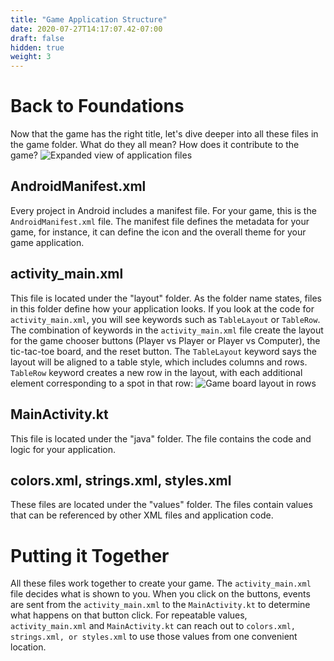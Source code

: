 ```yaml
---
title: "Game Application Structure"
date: 2020-07-27T14:17:07.42-07:00
draft: false
hidden: true
weight: 3
---
```


# Back to Foundations
Now that the game has the right title, let's dive deeper into all these files in the game folder. What do they all mean? How does it contribute to the game?
![Expanded view of application files](../resources/_gen/images/app_structure_files.PNG)

## AndroidManifest.xml
Every project in Android includes a manifest file. For your game, this is the ```AndroidManifest.xml``` file. The manifest file defines the metadata for your game, for instance, it can define the icon and the overall theme for your game application.

## activity_main.xml
This file is located under the "layout" folder. As the folder name states, files in this folder define how your application looks. If you look at the code for ```activity_main.xml```, you will see keywords such as ```TableLayout``` or ```TableRow```. The combination of keywords in the ```activity_main.xml``` file create the layout for the game chooser buttons (Player vs Player or Player vs Computer), the tic-tac-toe board, and the reset button. The ```TableLayout``` keyword says the layout will be aligned to a table style, which includes columns and rows. ```TableRow``` keyword creates a new row in the layout, with each additional element corresponding to a spot in that row:
![Game board layout in rows](../resources/_gen/images/activity_main.png)

## MainActivity.kt
This file is located under the "java" folder. The file contains the code and logic for your application.

## colors.xml, strings.xml, styles.xml
These files are located under the "values" folder. The files contain values that can be referenced by other XML files and application code.

# Putting it Together
All these files work together to create your game. The ```activity_main.xml``` file decides what is shown to you. When you click on the buttons, events are sent from the ```activity_main.xml``` to the ```MainActivity.kt``` to determine what happens on that button click. For repeatable values, ```activity_main.xml``` and ```MainActivity.kt``` can reach out to ```colors.xml, strings.xml, or styles.xml``` to use those values from one convenient location.
